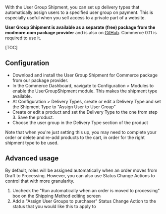 With the User Group Shipment, you can set up delivery types that automatically assign users to a specified user group on payment. This is especially useful when you sell access to a private part of a website.

**User Group Shipment is available as a separate (free) package from the modmore.com package provider** and is also on [GitHub](https://github.com/modmore/Commerce_UserGroupShipment). Commerce 0.11 is required to use it.

[TOC]

## Configuration

- Download and install the User Group Shipment for Commerce package from our package provider.
- In the Commerce Dashboard, navigate to Configuration > Modules to enable the UserGroupShipment module. This makes the shipment type available.
- At Configuration > Delivery Types, create or edit a Delivery Type and set the Shipment Type to "Assign User to User Group"
- Create or edit a product and set the Delivery Type to the one from step 3. Save the product.
- Choose the user group in the Delivery Type section of the product

Note that when you're just setting this up, you may need to complete your order or delete and re-add products to the cart, in order for the right shipment type to be used. 

## Advanced usage

By default, roles will be assigned automatically when an order moves from Draft to Processing. However, you can also use Status Change Actions to control that with more granularity.

1. Uncheck the "Run automatically when an order is moved to processing" box on the Shipping Method editing screen
2. Add a "Assign User Groups to purchaser" Status Change Action to the status that you would like this to apply to

